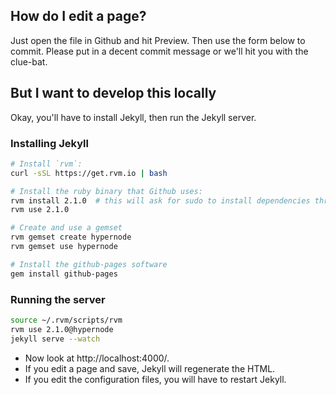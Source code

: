 
## How do I edit a page?

Just open the file in Github and hit Preview. Then use the form below to commit. Please put in 
a decent commit message or we'll hit you with the clue-bat.


## But I want to develop this locally

Okay, you'll have to install Jekyll, then run the Jekyll server.

### Installing Jekyll

```bash
# Install `rvm`:
curl -sSL https://get.rvm.io | bash

# Install the ruby binary that Github uses:
rvm install 2.1.0  # this will ask for sudo to install dependencies through apt
rvm use 2.1.0

# Create and use a gemset
rvm gemset create hypernode
rvm gemset use hypernode

# Install the github-pages software
gem install github-pages
```

### Running the server

```bash
source ~/.rvm/scripts/rvm
rvm use 2.1.0@hypernode
jekyll serve --watch
```

* Now look at http://localhost:4000/.
* If you edit a page and save, Jekyll will regenerate the HTML.
* If you edit the configuration files, you will have to restart Jekyll.
